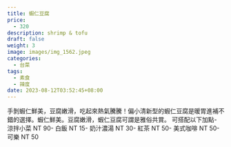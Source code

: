 ```yaml
---
title: 蝦仁豆腐
price:
  - 320
description: shrimp & tofu
draft: false
weight: 3
image: images/img_1562.jpeg
categories:
  - 台菜
tags:
  - 素食
  - 辣度
date: 2023-08-12T03:52:45+08:00
---
```

手剝蝦仁鮮美，豆腐嫩滑，吃起來熱氣騰騰！偏小清新型的蝦仁豆腐是暖胃進補不錯的選擇。蝦仁鮮美。豆腐嫩滑，蝦仁豆腐可謂是雅俗共賞。 可搭配以下加點- 涼拌小菜  NT 90- 白飯 NT 15- 奶汁濃湯 NT 30- 紅茶  NT 50- 美式咖啡 NT 50- 可樂 NT 50